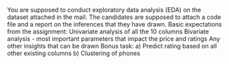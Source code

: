 You are supposed to conduct exploratory data analysis (EDA) on the dataset attached in the mail. The candidates are supposed to attach a code file and a report on the inferences that they have drawn. 
Basic expectations from the assignment:
Univariate analysis of all the 10 columns
Bivariate analysis - most important parameters that impact the price and ratings
Any other insights that can be drawn
Bonus task:
a) Predict rating based on all other existing columns
b) Clustering of phones
